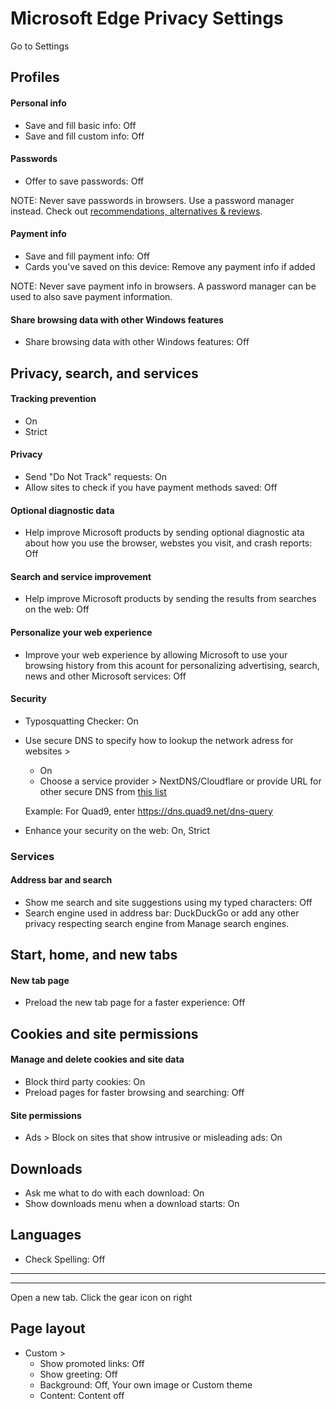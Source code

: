 # Microsoft Edge Privacy Settings

Go to Settings



## Profiles

#### Personal info
- Save and fill basic info: Off
- Save and fill custom info: Off

#### Passwords
- Offer to save passwords: Off

NOTE: Never save passwords in browsers. Use a password manager instead. Check out [recommendations, alternatives & reviews](https://github.com/the-weird-aquarian/privacy-settings#recommendations-alternatives--reviews).

#### Payment info
- Save and fill payment info: Off
- Cards you've saved on this device: Remove any payment info if added

NOTE: Never save payment info in browsers. A password manager can be used to also save payment information.

#### Share browsing data with other Windows features
- Share browsing data with other Windows features: Off



## Privacy, search, and services

#### Tracking prevention
- On
- Strict

#### Privacy
- Send "Do Not Track" requests: On
- Allow sites to check if you have payment methods saved: Off

#### Optional diagnostic data
- Help improve Microsoft products by sending optional diagnostic ata about how you use the browser, webstes you visit, and crash reports: Off

#### Search and service improvement
- Help improve Microsoft products by sending the results from searches on the web: Off

#### Personalize your web experience
- Improve your web experience by allowing Microsoft to use your browsing history from this acount for personalizing advertising, search, news and other Microsoft services: Off


#### Security
- Typosquatting Checker: On
- Use secure DNS to specify how to lookup the network adress for websites >
  - On
  - Choose a service provider > NextDNS/Cloudflare or provide URL for other secure DNS from [this list](https://www.privacyguides.org/dns/)

  Example: For Quad9, enter https://dns.quad9.net/dns-query

- Enhance your security on the web: On, Strict


### Services

#### Address bar and search
- Show me search and site suggestions using my typed characters: Off
- Search engine used in address bar: DuckDuckGo or add any other privacy respecting search engine from Manage search engines.



## Start, home, and new tabs

#### New tab page
- Preload the new tab page for a faster experience: Off



## Cookies and site permissions

#### Manage and delete cookies and site data
- Block third party cookies: On
- Preload pages for faster browsing and searching: Off

#### Site permissions
- Ads > Block on sites that show intrusive or misleading ads: On



## Downloads
- Ask me what to do with each download: On
- Show downloads menu when a download starts: On



## Languages
- Check Spelling: Off



---
---



Open a new tab. Click the gear icon on right



## Page layout
- Custom >
  - Show promoted links: Off
  - Show greeting: Off
  - Background: Off, Your own image or Custom theme
  - Content: Content off